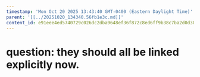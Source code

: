 ```yaml
---
timestamp: 'Mon Oct 20 2025 13:43:40 GMT-0400 (Eastern Daylight Time)'
parent: '[[../20251020_134340.56fb1e3c.md]]'
content_id: e91eee4ed5740729c026dc2dba9648ef36f872c8ed6ff9b38c7ba2d0d30d40c6
---
```


# question: they should all be linked explicitly now.
